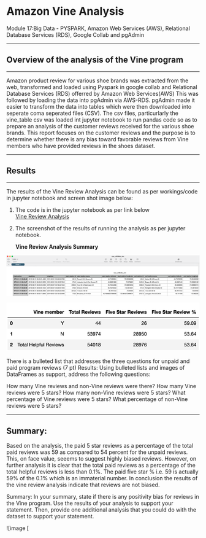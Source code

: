 # Amazon Vine Analysis
Module 17:Big Data - PYSPARK, Amazon Web Services (AWS), Relational Database Services (RDS), Google Collab and pgAdmin  
___

## Overview of the analysis of the Vine program
___
Amazon product review for various shoe brands was extracted from the web, transformed and loaded using Pyspark in google collab and Relational Database Services (RDS) offerred by Amazon Web Services(AWS) This was followed by loading the data into pgAdmin via AWS-RDS. pgAdmin made it easier to transform the data into tables which were then downloaded into seperate coma seperated files (CSV). The csv files, particurlarly the vine_table csv was loaded int jupyter notebook to run pandas code so as to prepare an analysis of the customer reviews received for the various shoe brands. This report focuses on the customer reviews and the purpose is to determine whether there is any bias toward favorable reviews from Vine members who have provided reviews in the shoes dataset.

___

## Results
___

The results of the Vine Review Analysis can be found as per workings/code in jupyter notebook and screen shot image below:
1.	The code is in the jupyter notebook as per link below  
[Vine Review Analysis](https://github.com/fareenamughal/Amazon_Vine_Analysis/blob/e2969ebdbdb0a006a33f47d4bdcb041815554a6d/VIne_Review_Analysis.ipynb)

2. The screenshot of the results of running the analysis as per jupyter notebook. 

    **Vine Review Analysis Summary**

![Vine Review Analysis Summary](https://github.com/fareenamughal/bikesharing/blob/5082e0ac1987257a5e8bb1d4bd9399a949494e53/Images/screenshot_nyc_citibike_rev_csv_file.png)


![Vine Review Analysis Summary](https://github.com/fareenamughal/Amazon_Vine_Analysis/blob/e3b5d5f6a68fb391bc722a0250988404df9d4591/Resources/images/Vine_Review_Analysis_Summary.png)

There is a bulleted list that addresses the three questions for unpaid and paid program reviews (7 pt)
Results: Using bulleted lists and images of DataFrames as support, address the following questions:

How many Vine reviews and non-Vine reviews were there?
How many Vine reviews were 5 stars? How many non-Vine reviews were 5 stars?
What percentage of Vine reviews were 5 stars? What percentage of non-Vine reviews were 5 stars?


___

## Summary:

Based on the analysis, the paid 5 star reviews as a percentage of the total paid reviews was 59 as compared to 54 percent for the unpaid reviews. This, on face value, seeems to suggest highly biased reviews. However, on further analysis it is clear that the total paid reviews as a percentage of the total helpful reviews is less than 0.1%. The paid five star % i.e. 59 is actually 59% of the 0.1% which is an immaterial number. In conclusion the results of the vine review analysis indicate that reviews are not biased.






Summary: In your summary, state if there is any positivity bias for reviews in the Vine program. Use the results of your analysis to support your statement. Then, provide one additional analysis that you could do with the dataset to support your statement.


![image [ 
